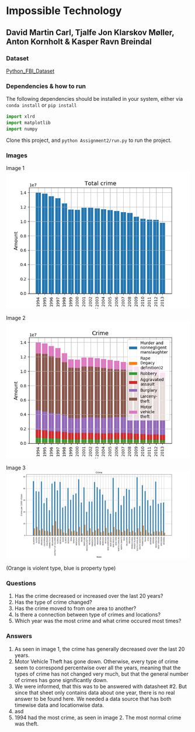 # Impossible Technology

## David Martin Carl, Tjalfe Jon Klarskov Møller, Anton Kornholt & Kasper Ravn Breindal

### Dataset

[Python_FBI_Dataset](https://github.com/menjaw/Python_FBI_Dataset)

### Dependencies & how to run

The following dependencies should be installed in your system, either via `conda install` or `pip install`

```python
import xlrd
import matplotlib
import numpy
```

Clone this project, and `python Assignment2/run.py` to run the project.

### Images

Image 1
![Image 1](pics/Question_1.png)

Image 2
![Image 2](pics/Question_2.png)

Image 3
![Image 3](pics/Question_4_2.png)

(Orange is violent type, blue is property type)
### Questions

1. Has the crime decreased or increased over the last 20 years?
2. Has the type of crime changed?
3. Has the crime moved to from one area to another?
4. Is there a connection between type of crimes and locations?
5. Which year was the most crime and what crime occured most times?

### Answers

1. As seen in image 1, the crime has generally decreased over the last 20 years.
2. Motor Vehicle Theft has gone down. Otherwise, every type of crime seem to correspond percentwise over all the years, meaning that the types of crime has not changed very much, but that the general number of crimes has gone significantly down.
3. We were informed, that this was to be answered with datasheet #2. But since that sheet only contains data about one year, there is no real answer to be found here. We needed a data source that has both timewise data and locationwise data.
4. asd
5. 1994 had the most crime, as seen in image 2. The most normal crime was theft.
